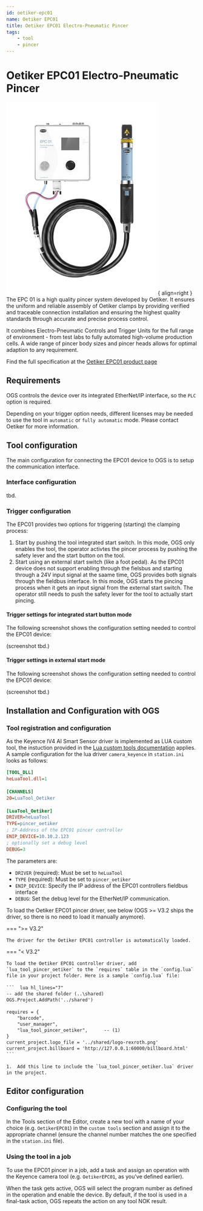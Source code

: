 ```yaml
---
id: oetiker-epc01
name: Oetiker EPC01
title: Oetiker EPC01 Electro-Pneumatic Pincer
tags:
    - tool
    - pincer
---
```


# Oetiker EPC01 Electro-Pneumatic Pincer

![Oetiker EPC01 Pincer](resources/oetiker-pincer-epc01.jpg){ align=right }
The EPC 01 is a high quality pincer system developed by Oetiker. It ensures the uniform and reliable assembly of Oetiker clamps by providing verified and traceable connection installation and ensuring the highest quality standards through accurate and precise process control.

It combines Electro-Pneumatic Controls and Trigger Units for the full range of environment - from test labs to fully automated high-volume production cells. A wide range of pincer body sizes and pincer heads allows for optimal adaption to any requirement.

Find the full specification at the [Oetiker EPC01 product page](https://www.oetiker.com/en-us/products/assembly-tools/electronically-controlled-pneumatic-pincers/electro-pneumatic-controller-epc-01
)

## Requirements

OGS controls the device over its integrated EtherNet/IP interface, so the `PLC` option is required. 

Depending on your trigger option needs, different licenses may be needed to use the tool in `automatic` or `fully automatic` mode. Please contact Oetiker for more information.

## Tool configuration

The main configuration for connecting the EPC01 device to OGS is to setup the communication interface.

### Interface configuration

tbd.

### Trigger configuration

The EPC01 provides two options for triggering (starting) the clamping process:

1. Start by pushing the tool integrated start switch. In this mode, OGS only enables the tool, the operator activtes the pincer process by pushing the safety lever and the start button on the tool.
2. Start using an external start switch (like a foot pedal). As the EPC01 device does not support enabling through the fielsbus and starting through a 24V input signal at the saame time, OGS provides both signals through the fieldbus interface. In this mode, OGS  starts the pincing process when it gets an input signal from the external start switch. The operator still needs to push the safety lever for the tool to actually start pincing.

#### Trigger settings for integrated start button mode

The following screenshot shows the configuration setting needed to control the EPC01 device:

(screenshot tbd.)


#### Trigger settings in external start mode

The following screenshot shows the configuration setting needed to control the EPC01 device:

(screenshot tbd.)

## Installation and Configuration with OGS

### Tool registration and configuration

As the Keyence IV4 AI Smart Sensor driver is implemented as LUA custom tool, the instuction provided in the [Lua custom tools documentation](../../v3/lua/customtools.md) applies. A sample configuration for the lua driver `camera_keyence` in `station.ini` looks as follows:

``` ini
[TOOL_DLL]
heLuaTool.dll=1 

[CHANNELS]
20=LuaTool_Oetiker 

[LuaTool_Oetiker]
DRIVER=heLuaTool
TYPE=pincer_oetiker
; IP-Address of the EPC01 pincer controller
ENIP_DEVICE=10.10.2.123
; optionally set a debug level
DEBUG=3
```

The parameters are:

- `DRIVER` (required): Must be set to `heLuaTool`
- `TYPE` (required): Must be set to `pincer_oetiker`
- `ENIP_DEVICE`: Specify the IP address of the EPC01 controllers fieldbus interface
- `DEBUG`: Set the debug level for the EtherNet/IP communication.

To load the Oetiker EPC01 pincer driver, see below (OGS >= V3.2 ships the driver, so there is no need to load it manually anymore).

=== ">= V3.2"

    The driver for the Oetiker EPC01 controller is automatically loaded.
    

=== "< V3.2"

    To load the Oetiker EPC01 controller driver, add `lua_tool_pincer_oetiker` to the `requires` table in the `config.lua` file in your project folder. Here is a sample `config.lua` file:

    ```  lua hl_lines="7"
    -- add the shared folder (..\shared)
    OGS.Project.AddPath('../shared')

    requires = {
        "barcode",
        "user_manager",
        "lua_tool_pincer_oetiker",      -- (1)
    }
    current_project.logo_file = '../shared/logo-rexroth.png'
    current_project.billboard = 'http://127.0.0.1:60000/billboard.html'
    ```

    1.  Add this line to include the `lua_tool_pincer_oetiker.lua` driver in the project.



## Editor configuration

### Configuring the tool

In the Tools section of the Editor, create a new tool with a name of your choice (e.g. `OetikerEPC01`) in the `custom tools` section and assign it to the appropriate channel (ensure the channel number matches the one specified in the `station.ini` file). 

### Using the tool in a job

To use the EPC01 pincer in a job, add a task and assign an operation with the Keyence camera tool (e.g. `OetikerEPC01`, as you've defined earlier).

When the task gets active, OGS will select the program number as defined in the operation and enable the device. By default, if the tool is used in a final-task action, OGS repeats the action on any tool NOK result. 





